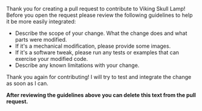 Thank you for creating a pull request to contribute to Viking Skull Lamp!
Before you open the request please review the following guidelines
to help it be more easily integrated:

* Describe the scope of your change. What the change does and what parts were modified.
* If it's a mechanical modification, please provide some images.
* If it's a software tweak, please run any tests or examples that can exercise your modified code.
* Describe any known limitations with your change.

Thank you again for contributing! I will try to test and integrate the change as soon as I can.

__After reviewing the guidelines above you can delete this text from the pull request.__
